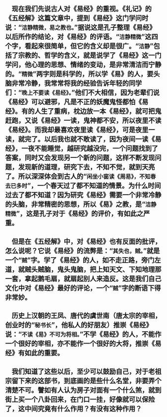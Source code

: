 &emsp;现在我们先说古人对《易经》的重视。《礼记》的《五经解》这篇文章中，提到《易经》这门学问时说：“``洁静精微，易之教也。``”据说这是孔子整理《易经》以后所作的结论，对《易经》的评语。“``洁静精微``”这四个字，看起来很简单，但它的含义却是很广。“``洁静``”包括了宗教的、哲学的含义，就是说学了《易经》这一门学问，他心理的思想、情绪的变动，是非常清洁而宁静的。“``精微``”两字则是科学的，所以学《易》的人，要头脑非常冷静，我常常将我的经验告诉年轻的同学们：“``晚上不要读《易经》。``”他们不大相信，因为老辈们说《易经》可以避邪，凡是不正的妖魔鬼怪都怕《易经》。有的人生了重病，枕边放一本《易经》，就可把鬼赶跑，又说《易经》一读，鬼神都不安，所以夜里不读《易经》。而我却最喜欢夜里读《易经》，可是夜里一读，就完了。以后我也就不敢读了，因为夜间一读《易经》，一夜不能睡觉，越研究越没完，一个问题找到了答案，同时又会发现另一个新的问题，这样不断发现问题，发现新的道理，研究下去，不知不觉，就到天亮了。所以深深体会到古人的“``闲坐小窗读《周易》，不知春去已多时``”，一个春天过了都不知道的情景。为什么时间过去了都不知道？因为研究《易经》需要一个非常冷静的头脑，非常精密的思想，所以《易》之教，是“``洁静精微``”，这是孔子对于《易经》的评价，有如此之严重。
---
&emsp;但是在《五经解》中，对《易经》也有反面的批评，怎么说呢？它说《易经》的流弊是：“``其失也，贼。``”就是一个“``贼``”字。学了《易经》的人，如不走正路，旁门左道，就贼头贼脑，鬼头鬼脑，把上知天文、下知地理那一套，拿起鹅毛扇，就扇起别人来造反。这是我们自己文化中对《易经》最好的评论，一个“``贼``”字的断语下得非常妙。
---
&emsp;历史上汉朝的王凤、唐代的虞世南（唐太宗的宰相，创业时的“``秘书长``”，他私人的好朋友）推崇《易经》说：“``不读《易》不可为将相。``”不学《易经》的人，不能作一个很好的宰相，亦不能作一个很好的大将，推崇《易经》有如此的重要。
---
&emsp;我们知道了这些以后，至少可以鼓励自己，对于老祖宗留下来的这部书，到底画的是些什么名堂，非要弄个清楚不可。譬如有人认为房子对面有一个什么煞，就到街上买一个八卦回来，在门口一挂，好像就可以保险了，这中间究竟有什么作用？有没有这种作用？
---
